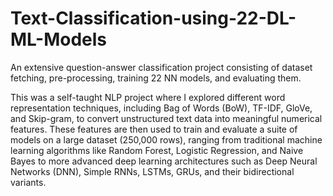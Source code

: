 # Text-Classification-using-22-DL-ML-Models
 An extensive question-answer classification project consisting of dataset fetching, pre-processing, training 22 NN models, and evaluating them. 


This was a self-taught NLP project where I explored different word representation techniques, including Bag of Words (BoW), TF-IDF, GloVe, and Skip-gram, to convert unstructured text data into meaningful numerical features. These features are then used to train and evaluate a suite of models on a large dataset (250,000 rows), ranging from traditional machine learning algorithms like Random Forest, Logistic Regression, and Naive Bayes to more advanced deep learning architectures such as Deep Neural Networks (DNN), Simple RNNs, LSTMs, GRUs, and their bidirectional variants.
